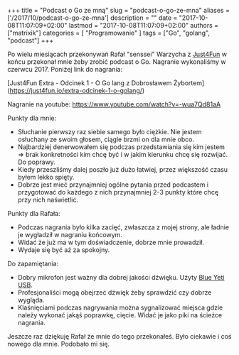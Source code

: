 +++
title = "Podcast o Go ze mną"
slug = "podcast-o-go-ze-mna"
aliases = ['/2017/10/podcast-o-go-ze-mna']
description = ""
date = "2017-10-08T11:07:09+02:00"
lastmod = "2017-10-08T11:07:09+02:00"
authors = ["matrixik"]
categories = [
  "Programowanie"
]
tags = ["Go", "golang", "podcast"]
+++

Po wielu miesiącach przekonywań Rafał "senssei" Warzycha
z [Just4Fun](https://just4fun.io) w końcu przekonał mnie żeby zrobić podcast
o Go. Nagranie wykonaliśmy w czerwcu 2017. Poniżej link do nagrania:

[Just4Fun Extra - Odcinek 1 - O Go lang z Dobrosławem Żybortem]
(https://just4fun.io/extra-odcinek-1-o-golang/)

Nagranie na youtube: <https://www.youtube.com/watch?v=-wua7Qd81aA>

Punkty dla mnie:

+ Słuchanie pierwszy raz siebie samego było ciężkie. Nie jestem osłuchany ze
  swoim głosem, ciągle brzmi on dla mnie obco.
+ Najbardziej denerwowałem się podczas przedstawiania się kim jestem => brak
  konkretności kim chcę być i w jakim kierunku chcę się rozwijać. Do poprawy.
+ Kiedy przeszliśmy dalej poszło już dużo łatwiej, przez większość czasu
  byłem lekko spięty.
+ Dobrze jest mieć przynajmniej ogólne pytania przed podcastem i przygotować
  do każdego z nich przynajmniej 2-3 punkty które chcę przy nich naświetlić.

Punkty dla Rafała:

+ Podczas nagrania było kilka zacięć, zwłaszcza z mojej strony, ale ładnie
  je wygładził w nagraniu końcowym.
+ Widać że już ma w tym doświadczenie, dobrze mnie prowadził.
+ Wydaje się być aż za spokojny.

Do zapamiętania:

+ Dobry mikrofon jest ważny dla dobrej jakości dźwięku. Użyty
  [Blue Yeti USB](http://www.bluemic.com/products/yeti/).
+ Profesjonaliści mogą obejrzeć dźwięk żeby sprawdzić czy dobrze wygląda.
+ Klaśnięciami podczas nagrywania można sygnalizować miejsca gdzie należy
  wykonać jakąś poprawkę, cięcie. Widać je jako piki na ścieżce nagrania.

Jeszcze raz dziękuję Rafał że mnie do tego przekonałeś. Było ciekawie
i coś nowego dla mnie. Podobało mi się.
